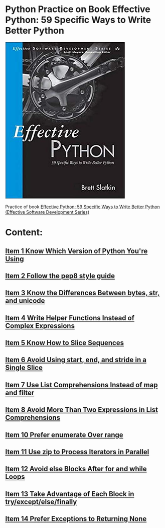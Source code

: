 # Python Practice on Book Effective Python: 59 Specific Ways to Write Better Python


![book cover][logo]

[logo]: images/418jLWLwHJL._SX380_BO1,204,203,200_.jpg

Practice of book [Effective Python: 59 Specific Ways to Write Better Python (Effective Software Development Series)](https://www.amazon.com/Effective-Python-Specific-Software-Development/dp/0134034287/ref=sr_1_2?keywords=effective+python&qid=1581939524&sr=8-2)

# Content:

## [Item 1 Know Which Version of Python You're Using](Item1_Know_which_version_of_Python_you_are_using/README.md)

## [Item 2 Follow the pep8 style guide](Item2_Follow_the_pep8_style_Guide/README.md)

## [Item 3 Know	the	Differences	Between	bytes,	str,	and unicode](Item3_Know_the_Differences_Between_bytes_str_and_unicode/README.md)

## [Item 4 Write	Helper	Functions	Instead	of	Complex Expressions](Item4_Write_Helper_Functions_Instead_of_Complex_Expressions/README.md)

## [Item 5 Know	How	to	Slice	Sequences](Item5_Know_How_to_Slice_Sequences/README.md)

## [Item	6	Avoid	Using	start,	end,	and	stride	in	a	Single Slice](Item6_Avoid_Using_start_end_and_stride_in_a_Single_Slice/README.md)

## [Item	7	Use	List	Comprehensions	Instead	of	map	and filter](Item7_Use_List_Comprehensions_Instead_of_map_and_filter/README.md)

## [Item	8	Avoid	More	Than	Two	Expressions	in	List Comprehensions](Item8_Avoid_More_Than_Two_Expressions_in_List_Comprehensions/README.md)

## [Item	10	Prefer	enumerate	Over	range](Item10_Prefer_enumerate_Over_range/README.md)

## [Item	11	Use	zip	to	Process	Iterators	in	Parallel](Item11_Use_zip_to_Process_Iterators_in_Parallel/README.md)

## [Item	12	Avoid	else	Blocks	After	for	and	while	Loops](Item12_Avoid_else_Blocks_After_for_and_while_Loops/README.md)

## [Item	13	Take	Advantage	of	Each	Block	in try/except/else/finally](Item13_Take_Advantage_of_Each_Block_in_try_except_else_finally/README.md)

## [Item	14	Prefer	Exceptions	to	Returning	None](Item14_Prefer_Exceptions_to_Returning_None/README.md)